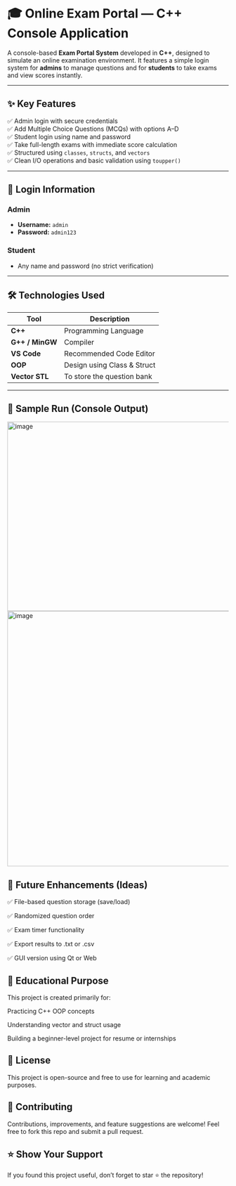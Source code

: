 # 🎓 Online Exam Portal — C++ Console Application

A console-based **Exam Portal System** developed in **C++**, designed to simulate an online examination environment. It features a simple login system for **admins** to manage questions and for **students** to take exams and view scores instantly.

---

## ✨ Key Features

✅ Admin login with secure credentials  
✅ Add Multiple Choice Questions (MCQs) with options A–D  
✅ Student login using name and password  
✅ Take full-length exams with immediate score calculation  
✅ Structured using `classes`, `structs`, and `vectors`  
✅ Clean I/O operations and basic validation using `toupper()`  

---

## 🔐 Login Information

### Admin
- **Username:** `admin`  
- **Password:** `admin123`

### Student
- Any name and password (no strict verification)

---

## 🛠️ Technologies Used

| Tool            | Description                     |
|-----------------|---------------------------------|
| **C++**         | Programming Language            |
| **G++ / MinGW** | Compiler                        |
| **VS Code**     | Recommended Code Editor         |
| **OOP**         | Design using Class & Struct     |
| **Vector STL**  | To store the question bank      |

---

## 🧪 Sample Run (Console Output)

<img width="828" height="431" alt="image" src="https://github.com/user-attachments/assets/f5862050-0899-4810-b8e7-f6af91fb7098" />
<img width="729" height="581" alt="image" src="https://github.com/user-attachments/assets/bfeb55d9-2da9-4345-90d4-08527ce90d07" />




## 🚀 Future Enhancements (Ideas)
✅ File-based question storage (save/load)

✅ Randomized question order

✅ Exam timer functionality

✅ Export results to .txt or .csv

✅ GUI version using Qt or Web

## 📌 Educational Purpose
This project is created primarily for:

Practicing C++ OOP concepts

Understanding vector and struct usage

Building a beginner-level project for resume or internships

## 📜 License
This project is open-source and free to use for learning and academic purposes.

## 🤝 Contributing
Contributions, improvements, and feature suggestions are welcome!
Feel free to fork this repo and submit a pull request.

## ⭐ Show Your Support
If you found this project useful, don’t forget to star ⭐ the repository!
